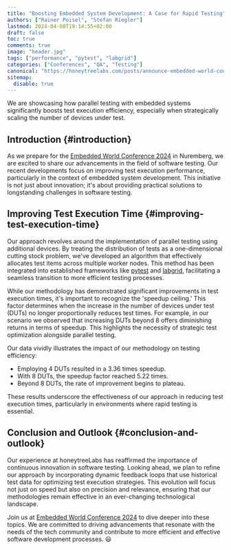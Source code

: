 ```yaml
---
title: "Boosting Embedded System Development: A Case for Rapid Testing"
authors: ["Rainer Poisel", "Stefan Riegler"]
lastmod: 2024-04-08T19:14:55+02:00
draft: false
toc: true
comments: true
image: "header.jpg"
tags: ["performance", "pytest", "labgrid"]
categories: ["Conferences", "QA", "Testing"]
canonical: "https://honeytreelabs.com/posts/announce-embedded-world-conference-2024/"
sitemap:
  disable: true
---
```


We are showcasing how parallel testing with embedded systems significantly boosts test execution efficiency, especially when strategically scaling the number of devices under test.

<!--more-->


## Introduction {#introduction}

As we prepare for the [Embedded World Conference 2024](https://www.embedded-world.de/en/conferences-programme/embedded-world-conference) in Nuremberg, we are excited to share our advancements in the field of software testing. Our recent developments focus on improving test execution performance, particularly in the context of embedded system development. This initiative is not just about innovation; it's about providing practical solutions to longstanding challenges in software testing.


## Improving Test Execution Time {#improving-test-execution-time}

Our approach revolves around the implementation of parallel testing using additional devices. By treating the distribution of tests as a one-dimensional cutting stock problem, we've developed an algorithm that effectively allocates test items across multiple worker nodes. This method has been integrated into established frameworks like [pytest](https://pytest.org/) and [labgrid](https://github.com/labgrid-project/labgrid), facilitating a seamless transition to more efficient testing processes.

While our methodology has demonstrated significant improvements in test execution times, it's important to recognize the 'speedup ceiling.' This factor determines when the increase in the number of devices under test (DUTs) no longer proportionally reduces test times. For example, in our scenario we observed that increasing DUTs beyond 8 offers diminishing returns in terms of speedup. This highlights the necessity of strategic test optimization alongside parallel testing.

Our data vividly illustrates the impact of our methodology on testing efficiency:

-   Employing 4 DUTs resulted in a 3.36 times speedup.
-   With 8 DUTs, the speedup factor reached 5.22 times.
-   Beyond 8 DUTs, the rate of improvement begins to plateau.

These results underscore the effectiveness of our approach in reducing test execution times, particularly in environments where rapid testing is essential.


## Conclusion and Outlook {#conclusion-and-outlook}

Our experience at honeytreeLabs has reaffirmed the importance of continuous innovation in software testing. Looking ahead, we plan to refine our approach by incorporating dynamic feedback loops that use historical test data for optimizing test execution strategies. This evolution will focus not just on speed but also on precision and relevance, ensuring that our methodologies remain effective in an ever-changing technological landscape.

Join us at [Embedded World Conference 2024](https://www.embedded-world.de/en/conferences-programme/embedded-world-conference) to dive deeper into these topics. We are committed to driving advancements that resonate with the needs of the tech community and contribute to more efficient and effective software development processes. 😃
